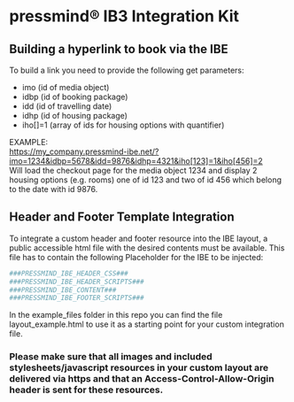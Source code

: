 # pressmind® IB3 Integration Kit
## Building a hyperlink to book via the IBE

To build a link you need to provide the following get parameters:

* imo (id of media object)
* idbp (id of booking package)
* idd (id of travelling date)
* idhp (id of housing package)
* iho[]=1 (array of ids for housing options with quantifier)

EXAMPLE:  
https://my_company.pressmind-ibe.net/?imo=1234&idbp=5678&idd=9876&idhp=4321&iho[123]=1&iho[456]=2  
Will load the checkout page for the media object 1234 and display 2 housing options (e.g. rooms) one of id 123 and two of id 456 which belong to the date with id 9876.

## Header and Footer Template Integration
To integrate a custom header and footer resource into the IBE layout, a public accessible html file with the desired contents must be available. 
This file has to contain the following Placeholder for the IBE to be injected:

```php
###PRESSMIND_IBE_HEADER_CSS###
###PRESSMIND_IBE_HEADER_SCRIPTS###
###PRESSMIND_IBE_CONTENT###
###PRESSMIND_IBE_FOOTER_SCRIPTS###
```

In the example_files folder in this repo you can find the file layout_example.html to use it as a starting point for your custom integration file. 

### Please make sure that all images and included stylesheets/javascript resources in your custom layout are delivered via https and that an Access-Control-Allow-Origin header is sent for these resources.

